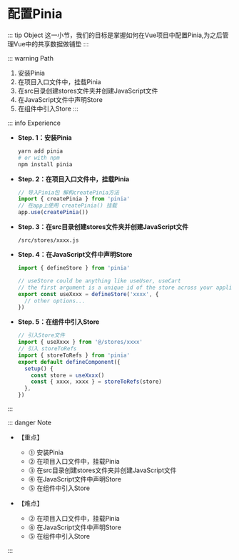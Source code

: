 # 配置Pinia

::: tip Object
这一小节，我们的目标是掌握如何在Vue项目中配置Pinia,为之后管理Vue中的共享数据做铺垫
:::

::: warning Path

1. 安装Pinia
2. 在项目入口文件中，挂载Pinia
3. 在src目录创建stores文件夹并创建JavaScript文件
4. 在JavaScript文件中声明Store
5. 在组件中引入Store
:::

::: info Experience

* **Step. 1：安装Pinia**

  ```bash
  yarn add pinia
  # or with npm
  npm install pinia
  ```

* **Step. 2：在项目入口文件中，挂载Pinia**

  ```js
  // 导入Pinia包 解构createPinia方法
  import { createPinia } from 'pinia'
  // 在app上使用 createPinia() 挂载
  app.use(createPinia())
  ```

* **Step. 3：在src目录创建stores文件夹并创建JavaScript文件**

  ```text
  /src/stores/xxxx.js
  ```

* **Step. 4：在JavaScript文件中声明Store**

  ```js
  import { defineStore } from 'pinia'

  // useStore could be anything like useUser, useCart
  // the first argument is a unique id of the store across your application
  export const useXxxx = defineStore('xxxx', {
    // other options...
  })
  ```

* **Step. 5：在组件中引入Store**

  ```js
  // 引入Store文件
  import { useXxxx } from '@/stores/xxxx'
  // 引入 storeToRefs
  import { storeToRefs } from 'pinia'
  export default defineComponent({
    setup() {
      const store = useXxxx()
      const { xxxx, xxxx } = storeToRefs(store)
    },
  })
  ```

:::

::: danger Note

* 【重点】
  * ⓵ 安装Pinia
  * ⓶ 在项目入口文件中，挂载Pinia
  * ⓷ 在src目录创建stores文件夹并创建JavaScript文件
  * ⓸ 在JavaScript文件中声明Store
  * ⓹ 在组件中引入Store

* 【难点】

  * ⓶ 在项目入口文件中，挂载Pinia
  * ⓸ 在JavaScript文件中声明Store
  * ⓹ 在组件中引入Store

:::
